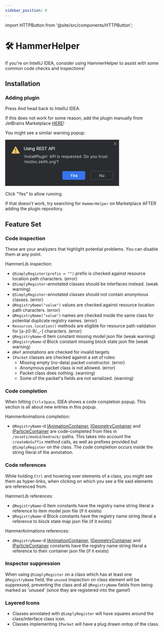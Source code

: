 ```yaml
---
sidebar_position: 0
---
```

import HTTPButton from '@site/src/components/HTTPButton';

# 🛠️ HammerHelper

If you're on IntelliJ IDEA, consider using HammerHelper to assist with some common code checks and inspections!

## Installation

### Adding plugin

Press <HTTPButton text="Add Plugin to IDEA" url="http://localhost:63342/api/installPlugin?action=install&pluginId=org.zeith.hammerhelper"/> And head back to IntelliJ IDEA.

If this does not work for some reason, add the plugin manually from JetBrains Marketplace [HERE](https://plugins.jetbrains.com/plugin/26099-hammerhelper)!

You might see a similar warning popup: 

![Using REST API](/img/idea-rest-api.webp)

Click "Yes" to allow running.

If that doesn't work, try searching for `HammerHelper` on Marketplace AFTER adding the plugin repository.


## Feature Set

### Code inspection
These are your analyzers that highlight potential problems.
You can disable them at any point.

HammerLib inspection:
- `@SimplyRegister(prefix = "")` prefix is checked against resource location path characters. (error)
- `@SimplyRegister`-annotated classes should be interfaces instead. (weak warning)
- `@SimplyRegister`-annotated classes should not contain anonymous classes. (error)
- `@RegistryName("value")` values are checked against resource location path characters. (error)
- `@RegistryName("value")` names are checked inside the same class for potential duplicate registry names. (error)
- `Resources.location()` methods are eligible for resource path validation for \[a-z0-9/._-\] characters. (error)
- `@RegistryName`-d Item constant missing model json file (weak warning)
- `@RegistryName`-d Block constant missing block state json file (weak warning)
- `@Ref` annotations are checked for invalid targets
- `IPacket` classes are checked against a set of rules:
  - Missing empty (no-data) packet constructor. (error)
  - Anonymous packet class is not allowed. (error)
  - Packet class does nothing. (warning)
  - Some of the packet's fields are not serialized. (warning)

### Code completion
When hitting `Ctrl`+`Space`, IDEA shows a code completion popup.
This section is all about new entries in this popup.

HammerAnimations completion:
- `@RegistryName`-d [IAnimationContainer](../hammeranims/animations/registration), [IGeometryContainer](../hammeranims/geometry/registration) and [IParticleContainer](../hammeranims/particles/registration) are code-completed from files in `/assets/modid/bedrock/` paths. This takes into account the `createNoSuffix` method calls, as well as prefixes provided but `@SimplyRegister` on the class. The code completion occurs inside the string literal of the annotation.

### Code references
While holding `Ctrl` and hovering over elements of a class, you might see them as hyper-links, when clicking on which you see a file said elements are referenced from.

HammerLib references:
- `@RegistryName`-d Item constants have the registry name string literal a reference to item model json file (if it exists)
- `@RegistryName`-d Block constants have the registry name string literal a reference to block state map json file (if it exists)

HammerAnimations references:
- `@RegistryName`-d [IAnimationContainer](../hammeranims/animations/registration), [IGeometryContainer](../hammeranims/geometry/registration) and [IParticleContainer](../hammeranims/particles/registration) constants have the registry name string literal a reference to their container json file (if it exists)

### Inspector suppression

When using `@SimplyRegister` on a class which has at least one `@RegistryName` field, the `unused` inspection on class element will be suppressed, preventing the class and all `@RegistryName` fields from being marked as 'unused' (since they are registered into the game!)

### Layered Icons

- Classes annotated with `@SimplyRegister` will have squares around the class/interface class icon.
- Classes implementing `IPacket` will have a plug drawn ontop of the class.